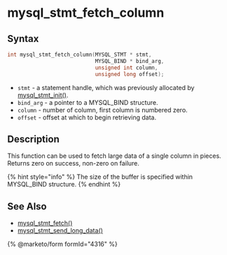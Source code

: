 # mysql\_stmt\_fetch\_column

## Syntax

```c
int mysql_stmt_fetch_column(MYSQL_STMT * stmt,
                            MYSQL_BIND * bind_arg,
                            unsigned int column,
                            unsigned long offset);
```

* `stmt` - a statement handle, which was previously allocated by [mysql\_stmt\_init()](mysql_stmt_init.md).
* `bind_arg` - a pointer to a MYSQL\_BIND structure.
* `column` - number of column, first column is numbered zero.
* `offset` - offset at which to begin retrieving data.

## Description

This function can be used to fetch large data of a single column in pieces. Returns zero on success, non-zero on failure.

{% hint style="info" %}
The size of the buffer is specified within MYSQL\_BIND structure.
{% endhint %}

## See Also

* [mysql\_stmt\_fetch()](mysql_stmt_fetch.md)
* [mysql\_stmt\_send\_long\_data()](mysql_stmt_send_long_data.md)


{% @marketo/form formId="4316" %}
